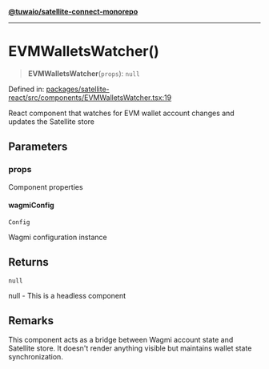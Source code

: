 [**@tuwaio/satellite-connect-monorepo**](../../../README.md)

***

# EVMWalletsWatcher()

> **EVMWalletsWatcher**(`props`): `null`

Defined in: [packages/satellite-react/src/components/EVMWalletsWatcher.tsx:19](https://github.com/TuwaIO/satellite-connect/blob/706b20808c34d7d74f549c8152769ae1efc5be7f/packages/satellite-react/src/components/EVMWalletsWatcher.tsx#L19)

React component that watches for EVM wallet account changes and updates the Satellite store

## Parameters

### props

Component properties

#### wagmiConfig

`Config`

Wagmi configuration instance

## Returns

`null`

null - This is a headless component

## Remarks

This component acts as a bridge between Wagmi account state and Satellite store.
It doesn't render anything visible but maintains wallet state synchronization.
